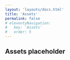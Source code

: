 ```yaml
---
layout: 'layouts/docs.html'
title: 'Assets'
permalink: false
# eleventyNavigation:
#   key: 'Assets'
#   order: 5
---
```


## Assets placeholder

